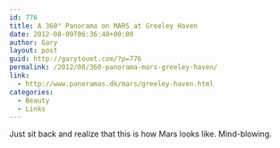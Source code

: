 ```yaml
---
id: 776
title: A 360° Panorama on MARS at Greeley Haven
date: 2012-08-09T06:36:40+00:00
author: Gary
layout: post
guid: http://garytouet.com/?p=776
permalink: /2012/08/360-panorama-mars-greeley-haven/
link:
  - http://www.panoramas.dk/mars/greeley-haven.html
categories:
  - Beauty
  - Links
---
```


Just sit back and realize that this is how Mars looks like. Mind-blowing.
